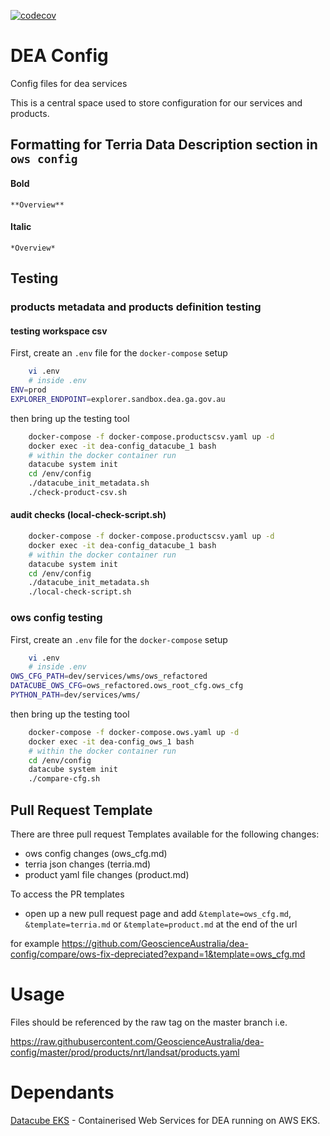 [![codecov](https://codecov.io/gh/GeoscienceAustralia/dea-config/branch/master/graph/badge.svg?token=zuk7FaS1HA)](https://codecov.io/gh/GeoscienceAustralia/dea-config)
# DEA Config
Config files for dea services

This is a central space used to store configuration for our services and products.


## Formatting for Terria Data Description section in `ows config`
#### Bold
```
**Overview**
```
#### Italic
```
*Overview*
```

## Testing

### products metadata and products definition testing

#### testing workspace csv
First, create an `.env` file for the `docker-compose` setup
```bash
    vi .env
    # inside .env
ENV=prod
EXPLORER_ENDPOINT=explorer.sandbox.dea.ga.gov.au
```
then bring up the testing tool
```bash
    docker-compose -f docker-compose.productscsv.yaml up -d
    docker exec -it dea-config_datacube_1 bash
    # within the docker container run
    datacube system init
    cd /env/config
    ./datacube_init_metadata.sh
    ./check-product-csv.sh
```

#### audit checks (local-check-script.sh)
```bash
    docker-compose -f docker-compose.productscsv.yaml up -d
    docker exec -it dea-config_datacube_1 bash
    # within the docker container run
    datacube system init
    cd /env/config
    ./datacube_init_metadata.sh
    ./local-check-script.sh
```


### ows config testing
First, create an `.env` file for the `docker-compose` setup

```bash
    vi .env
    # inside .env
OWS_CFG_PATH=dev/services/wms/ows_refactored
DATACUBE_OWS_CFG=ows_refactored.ows_root_cfg.ows_cfg
PYTHON_PATH=dev/services/wms/
```

then bring up the testing tool

```bash
    docker-compose -f docker-compose.ows.yaml up -d
    docker exec -it dea-config_ows_1 bash
    # within the docker container run
    cd /env/config
    datacube system init
    ./compare-cfg.sh
```

## Pull Request Template
There are three pull request Templates available for the following changes:
- ows config changes (ows_cfg.md)
- terria json changes (terria.md)
- product yaml file changes (product.md)

To access the PR templates
- open up a new pull request page and add `&template=ows_cfg.md`, `&template=terria.md` or `&template=product.md` at the end of the url

for example https://github.com/GeoscienceAustralia/dea-config/compare/ows-fix-depreciated?expand=1&template=ows_cfg.md
# Usage
Files should be referenced by the raw tag on the master branch i.e.


https://raw.githubusercontent.com/GeoscienceAustralia/dea-config/master/prod/products/nrt/landsat/products.yaml

# Dependants

[Datacube EKS](https://github.com/opendatacube/datacube-k8s-eks) - Containerised Web Services for DEA running on
AWS EKS.
